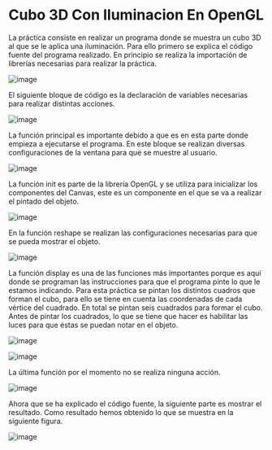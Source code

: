 # Cubo 3D Con Iluminacion En OpenGL

La práctica consiste en realizar un programa donde se muestra un cubo 3D al que se le aplica una iluminación.
Para ello primero se explica el código fuente del programa realizado.
En principio se realiza la importación de librerías necesarias para realizar la práctica.

![image](https://user-images.githubusercontent.com/72232712/145738474-ca184d74-71cc-470b-8be7-eaa031505a3f.png)

El siguiente bloque de código es la declaración de variables necesarias para realizar distintas acciones.

![image](https://user-images.githubusercontent.com/72232712/145738482-695384fa-549d-452a-b8d0-f36e556657a8.png)

La función principal es importante debido a que es en esta parte donde empieza a ejecutarse el programa. En este bloque se realizan diversas configuraciones de la ventana para que se muestre al usuario.

![image](https://user-images.githubusercontent.com/72232712/145738492-f80df62b-5a30-4266-a887-15fb4c5b7973.png)

La función init es parte de la librería OpenGL y se utiliza para inicializar los componentes del Canvas, este es un componente en el que se va a realizar el pintado del objeto.

![image](https://user-images.githubusercontent.com/72232712/145738501-c9154243-9576-434b-8431-295a7305d0fb.png)

En la función reshape se realizan las configuraciones necesarias para que se pueda mostrar el objeto.

![image](https://user-images.githubusercontent.com/72232712/145738509-76587ab6-b7e0-4e17-9d0b-9678021291d6.png)

La función display es una de las funciones más importantes porque es aquí donde se programan las instrucciones para que el programa pinte lo que le estamos indicando.
Para esta práctica se pintan los distintos cuadros que forman el cubo, para ello se tiene en cuenta las coordenadas de cada vértice del cuadrado. En total se pintan seis cuadrados para formar el cubo.
Antes de pintar los cuadrados, lo que se tiene que hacer es habilitar las luces para que éstas se puedan notar en el objeto.

![image](https://user-images.githubusercontent.com/72232712/145738525-5a4dc3e0-de35-44af-b521-48d5758210dd.png)

![image](https://user-images.githubusercontent.com/72232712/145738529-31c137a6-f348-4578-95b3-13e1f52be147.png)

La última función por el momento no se realiza ninguna acción.

![image](https://user-images.githubusercontent.com/72232712/145738537-f004834e-d4db-4c75-b87b-8d87953114f3.png)

Ahora que se ha explicado el código fuente, la siguiente parte es mostrar el resultado.
Como resultado hemos obtenido lo que se muestra en la siguiente figura. 

![image](https://user-images.githubusercontent.com/72232712/145738544-5c0889f3-8973-4401-ae88-f410b40d4158.png)
